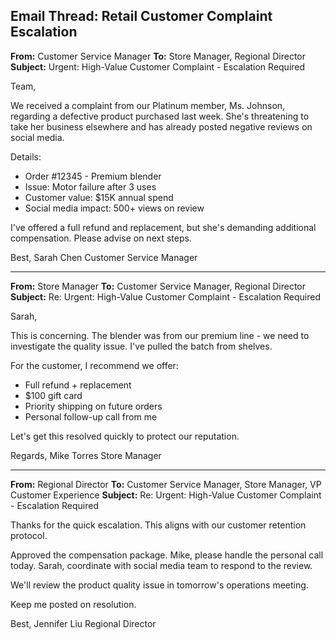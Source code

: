 ## Email Thread: Retail Customer Complaint Escalation

**From:** Customer Service Manager
**To:** Store Manager, Regional Director
**Subject:** Urgent: High-Value Customer Complaint - Escalation Required

Team,

We received a complaint from our Platinum member, Ms. Johnson, regarding a defective product purchased last week. She's threatening to take her business elsewhere and has already posted negative reviews on social media.

Details:
- Order #12345 - Premium blender
- Issue: Motor failure after 3 uses
- Customer value: $15K annual spend
- Social media impact: 500+ views on review

I've offered a full refund and replacement, but she's demanding additional compensation. Please advise on next steps.

Best,
Sarah Chen
Customer Service Manager

---

**From:** Store Manager
**To:** Customer Service Manager, Regional Director
**Subject:** Re: Urgent: High-Value Customer Complaint - Escalation Required

Sarah,

This is concerning. The blender was from our premium line - we need to investigate the quality issue. I've pulled the batch from shelves.

For the customer, I recommend we offer:
- Full refund + replacement
- $100 gift card
- Priority shipping on future orders
- Personal follow-up call from me

Let's get this resolved quickly to protect our reputation.

Regards,
Mike Torres
Store Manager

---

**From:** Regional Director
**To:** Customer Service Manager, Store Manager, VP Customer Experience
**Subject:** Re: Urgent: High-Value Customer Complaint - Escalation Required

Thanks for the quick escalation. This aligns with our customer retention protocol.

Approved the compensation package. Mike, please handle the personal call today. Sarah, coordinate with social media team to respond to the review.

We'll review the product quality issue in tomorrow's operations meeting.

Keep me posted on resolution.

Best,
Jennifer Liu
Regional Director
